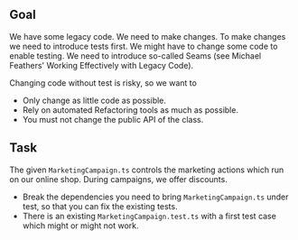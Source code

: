 Goal
----

We have some legacy code. We need to make changes.
To make changes we need to introduce tests first.
We might have to change some code to enable testing.
We need to introduce so-called Seams (see Michael
Feathers' Working Effectively with Legacy Code).


Changing code without test is risky, so we want to

* Only change as little code as possible.
* Rely on automated Refactoring tools as much as possible.
* You must not change the public API of the class.

Task
----

The given `MarketingCampaign.ts` controls the marketing actions which
run on our online shop. During campaigns, we offer discounts.

* Break the dependencies you need to bring `MarketingCampaign.ts` under test, so that you can fix the existing tests.
* There is an existing `MarketingCampaign.test.ts` with a first test case which might or might not work.
